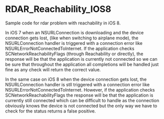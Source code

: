 RDAR_Reachability_IOS8
======================

Sample code for rdar problem with reachability in iOS 8.

In iOS 7 when an NSURLConnection is downloading and the device connection gets lost, (like when switching to airplane mode), the NSURLConnection handler is triggered with a connection error like NSURLErrorNotConnectedToInternet. If the application checks SCNetworkReachabilityFlags (through Reachability or directly), the response will be that the application is currently not connected so we can be sure that throughout the application all completions will be handled just fine as any check will return the correct value.


In the same case on iOS 8 when the device connection gets lost, the NSURLConnection handler is stll triggered with a connection error like NSURLErrorNotConnectedToInternet. However, if the application checks SCNetworkReachabilityFlags the response will be that the application is currently still connected which can be difficult to handle as the connection obviously knows the device is not connected but the only way we have to check for the status returns a false positive.

